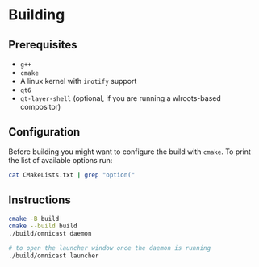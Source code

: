 # Building

## Prerequisites

- `g++`
- `cmake`
- A linux kernel with `inotify` support
- `qt6`
- `qt-layer-shell` (optional, if you are running a wlroots-based compositor)

## Configuration

Before building you might want to configure the build with `cmake`.
To print the list of available options run:

```bash
cat CMakeLists.txt | grep "option("
```

## Instructions

```bash
cmake -B build
cmake --build build
./build/omnicast daemon

# to open the launcher window once the daemon is running
./build/omnicast launcher
```

